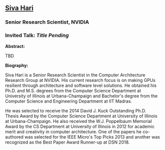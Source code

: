 ## [Siva Hari](https://research.nvidia.com/person/siva-hari)
### Senior Research Scientist, NVIDIA

### Invited Talk:  *Title Pending*

**Abstract:**

TBD

**Biography:**

Siva Hari is a Senior Research Scientist in the Computer Architecture Research Group at NVIDIA.  His current research focus is on making GPUs resilient through architecture and software level solutions. He obtained his Ph.D. and M.S. degrees from the Computer Science Department at University of Illinois at Urbana-Champaign and Bachelor's degree from the Computer Science and Engineering Department at IIT Madras.

He was selected to receive the 2014 David J. Kuck Outstanding Ph.D. Thesis Award by the Computer Science Department at University of Illinois at Urbana-Champaign. He also received the W.J. Poppelbaum Memorial Award by the CS Department at University of Illinois in 2012 for academic merit and creativity in computer architecture. One of the papers he co-authored was selected for the IEEE Micro's Top Picks 2013 and another was recognized as the Best Paper Award Runner-up at DSN 2018.
